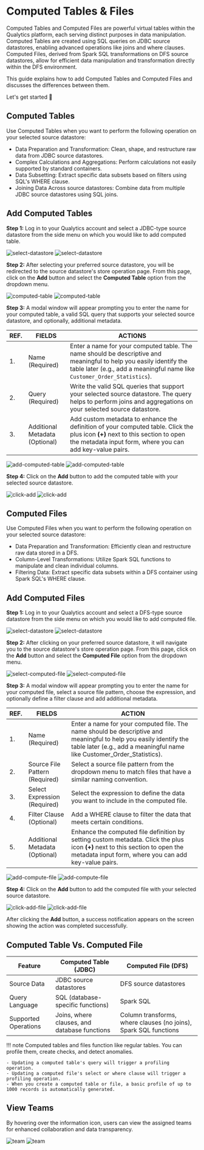 # Computed Tables & Files

Computed Tables and Computed Files are powerful virtual tables within the Qualytics platform, each serving distinct purposes in data manipulation. Computed Tables are created using SQL queries on JDBC source datastores, enabling advanced operations like joins and where clauses. Computed Files, derived from Spark SQL transformations on DFS source datastores, allow for efficient data manipulation and transformation directly within the DFS environment.

This guide explains how to add Computed Tables and Computed Files and discusses the differences between them.

Let's get started 🚀

## Computed Tables

Use Computed Tables when you want to perform the following operation on your selected source datastore:

-   Data Preparation and Transformation: Clean, shape, and restructure raw data from JDBC source datastores.
-   Complex Calculations and Aggregations: Perform calculations not easily supported by standard containers.
-   Data Subsetting: Extract specific data subsets based on filters using SQL's WHERE clause.     
-   Joining Data Across source datastores: Combine data from multiple JDBC source datastores using SQL joins.

## Add Computed Tables

**Step 1:** Log in to your Qualytics account and select a JDBC-type source datastore from the side menu on which you would like to add computed table.

![select-datastore](../assets/datastores/add-computed-tables-files/select-datastore-light.png#only-light)
![select-datastore](../assets/datastores/add-computed-tables-files/select-datastore-dark.png#only-dark)

**Step 2:** After selecting your preferred source datastore, you will be redirected to the source datastore's store operation page. From this page, click on the **Add** button and select the **Computed Table** option from the dropdown menu.

![computed-table](../assets/datastores/add-computed-tables-files/select-computed-table-light.png#only-light)
![computed-table](../assets/datastores/add-computed-tables-files/select-computed-table-dark.png#only-dark)

**Step 3:** A modal window will appear prompting you to enter the name for your computed table, a valid SQL query that supports your selected source datastore, and optionally, additional metadata.

| REF. | FIELDS | ACTIONS |
|------|--------|---------|
| 1.   | Name (Required)  | Enter a name for your computed table. The name should be descriptive and meaningful to help you easily identify the table later (e.g., add a meaningful name like `Customer_Order_Statistics`). |
| 2.   | Query (Required)  | Write the valid SQL queries that support your selected source datastore. The query helps to perform joins and aggregations on your selected source datastore. |
| 3.   | Additional Metadata (Optional)  | Add custom metadata to enhance the definition of your computed table. Click the plus icon **(+)** next to this section to open the metadata input form, where you can add key-value pairs. |

![add-computed-table](../assets/datastores/add-computed-tables-files/add-computed-table-light.png#only-light)
![add-computed-table](../assets/datastores/add-computed-tables-files/add-computed-table-dark.png#only-dark)

**Step 4:** Click on the **Add** button to add the computed table with your selected source datastore.

![click-add](../assets/datastores/add-computed-tables-files/click-add-light.png#only-light)
![click-add](../assets/datastores/add-computed-tables-files/click-add-dark.png#only-dark)

## Computed Files

Use Computed Files when you want to perform the following operation on your selected source datastore:

-  Data Preparation and Transformation: Efficiently clean and restructure raw data stored in a DFS.
-  Column-Level Transformations: Utilize Spark SQL functions to manipulate and clean individual columns.
-  Filtering Data: Extract specific data subsets within a DFS container using Spark SQL's WHERE clause.

## Add Computed Files

**Step 1:** Log in to your Qualytics account and select a DFS-type source datastore from the side menu on which you would like to add computed file.

![select-datastore](../assets/datastores/add-computed-tables-files/select-datastore-light.png#only-light)
![select-datastore](../assets/datastores/add-computed-tables-files/select-datastore-dark.png#only-dark)

**Step 2:** After clicking on your preferred source datastore, it will navigate you to the source datastore's store operation page. From this page, click on the **Add** button and select the **Computed File** option from the dropdown menu.

![select-computed-file](../assets/datastores/add-computed-tables-files/select-computed-file-light.png#only-light)
![select-computed-file](../assets/datastores/add-computed-tables-files/select-computed-file-dark.png#only-dark)

**Step 3:** A modal window will appear prompting you to enter the name for your computed file, select a source file pattern, choose the expression, and optionally define a filter clause and add additional metadata.

| REF. | FIELDS  | ACTION  |
|------|----------------------------|---------------------------------------|
| 1.   | Name (Required) | Enter a name for your computed file. The name should be descriptive and meaningful to help you easily identify the table later (e.g., add a meaningful name like Customer_Order_Statistics). |
| 2.   | Source File Pattern (Required) | Select a source file pattern from the dropdown menu to match files that have a similar naming convention. |
| 3.   | Select Expression (Required)  | Select the expression to define the data you want to include in the computed file.|
| 4.   | Filter Clause (Optional)   | Add a WHERE clause to filter the data that meets certain conditions. |
| 5.   | Additional Metadata (Optional)   | Enhance the computed file definition by setting custom metadata. Click the plus icon **(+)** next to this section to open the metadata input form, where you can add key-value pairs. |

![add-compute-file](../assets/datastores/add-computed-tables-files/add-compute-file-light.png#only-light)
![add-compute-file](../assets/datastores/add-computed-tables-files/add-compute-file-dark.png#only-dark)

**Step 4:** Click on the **Add** button to add the computed file with your selected source datastore.

![click-add-file](../assets/datastores/add-computed-tables-files/click-add-file-light.png#only-light)
![click-add-file](../assets/datastores/add-computed-tables-files/click-add-file-dark.png#only-dark)

After clicking the **Add** button, a success notification appears on the screen showing the action was completed successfully.

## Computed Table Vs. Computed File

| Feature             | Computed Table (JDBC)                 | Computed File (DFS)                        |
|---------------------|---------------------------------------|--------------------------------------------|
| Source Data         | JDBC source datastores                | DFS source datastores                      |
| Query Language      | SQL (database-specific functions)     | Spark SQL                                  |
| Supported Operations| Joins, where clauses, and database functions | Column transforms, where clauses (no joins), Spark SQL functions |

!!! note
    Computed tables and files function like regular tables. You can profile them, create checks, and detect anomalies.

    - Updating a computed table's query will trigger a profiling operation.      
    - Updating a computed file's select or where clause will trigger a profiling operation.  
    - When you create a computed table or file, a basic profile of up to 1000 records is automatically generated.

## View Teams

By hovering over the information icon, users can view the assigned teams for enhanced collaboration and data transparency.

![team](../assets/datastores/add-computed-tables-files/team-light.png#only-light)
![team](../assets/datastores/add-computed-tables-files/team-dark.png#only-dark)
